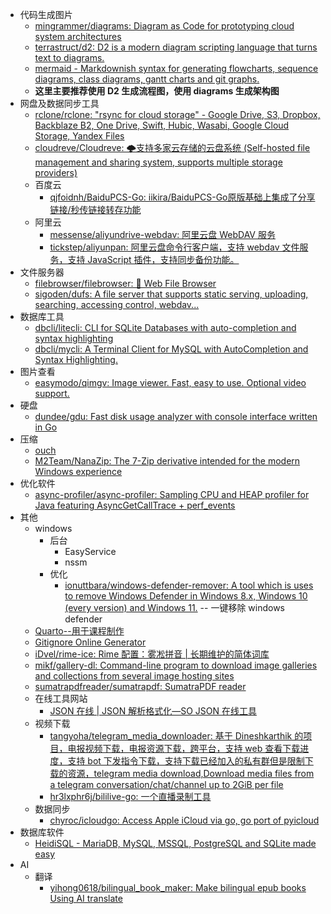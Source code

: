 - 代码生成图片
	- [mingrammer/diagrams: Diagram as Code for prototyping cloud system architectures](https://github.com/mingrammer/diagrams)
	- [terrastruct/d2: D2 is a modern diagram scripting language that turns text to diagrams.](https://github.com/terrastruct/d2)
	- [mermaid - Markdownish syntax for generating flowcharts, sequence diagrams, class diagrams, gantt charts and git graphs.](https://mermaid-js.github.io/mermaid/#/)
	- **这里主要推荐使用 D2 生成流程图，使用 diagrams 生成架构图**
- 网盘及数据同步工具
	- [rclone/rclone: "rsync for cloud storage" - Google Drive, S3, Dropbox, Backblaze B2, One Drive, Swift, Hubic, Wasabi, Google Cloud Storage, Yandex Files](https://github.com/rclone/rclone)
	- [cloudreve/Cloudreve: 🌩支持多家云存储的云盘系统 (Self-hosted file management and sharing system, supports multiple storage providers)](https://github.com/cloudreve/Cloudreve)
	- 百度云
		- [qjfoidnh/BaiduPCS-Go: iikira/BaiduPCS-Go原版基础上集成了分享链接/秒传链接转存功能](https://github.com/qjfoidnh/BaiduPCS-Go#%E6%89%8B%E5%8A%A8%E7%A7%92%E4%BC%A0%E6%96%87%E4%BB%B6)
	- 阿里云
		- [messense/aliyundrive-webdav: 阿里云盘 WebDAV 服务](https://github.com/messense/aliyundrive-webdav)
		- [tickstep/aliyunpan: 阿里云盘命令行客户端，支持 webdav 文件服务，支持 JavaScript 插件，支持同步备份功能。](https://github.com/tickstep/aliyunpan)
- 文件服务器
	- [filebrowser/filebrowser: 📂 Web File Browser](https://github.com/filebrowser/filebrowser)
	- [sigoden/dufs: A file server that supports static serving, uploading, searching, accessing control, webdav...](https://github.com/sigoden/dufs)
- 数据库工具
	- [dbcli/litecli: CLI for SQLite Databases with auto-completion and syntax highlighting](https://github.com/dbcli/litecli)
	- [dbcli/mycli: A Terminal Client for MySQL with AutoCompletion and Syntax Highlighting.](https://github.com/dbcli/mycli)
- 图片查看
	- [easymodo/qimgv: Image viewer. Fast, easy to use. Optional video support.](https://github.com/easymodo/qimgv)
- 硬盘
	- [dundee/gdu: Fast disk usage analyzer with console interface written in Go](https://github.com/dundee/gdu)
- 压缩
	- [ouch](https://github.com/ouch-org/ouch)
	- [M2Team/NanaZip: The 7-Zip derivative intended for the modern Windows experience](https://github.com/M2Team/NanaZip)
- 优化软件
	- [async-profiler/async-profiler: Sampling CPU and HEAP profiler for Java featuring AsyncGetCallTrace + perf_events](https://github.com/async-profiler/async-profiler)
- 其他
	- windows 
		- 后台
			- EasyService
			- nssm
		- 优化
			- [ionuttbara/windows-defender-remover: A tool which is uses to remove Windows Defender in Windows 8.x, Windows 10 (every version) and Windows 11.](https://github.com/ionuttbara/windows-defender-remover) -- 一键移除 windows defender
	- [Quarto--用于课程制作](https://quarto.org/)
	- [Gitignore Online Generator](https://gitignore.itranswarp.com/)
	- [iDvel/rime-ice: Rime 配置：雾凇拼音 | 长期维护的简体词库](https://github.com/iDvel/rime-ice)
	- [mikf/gallery-dl: Command-line program to download image galleries and collections from several image hosting sites](https://github.com/mikf/gallery-dl)
	- [sumatrapdfreader/sumatrapdf: SumatraPDF reader](https://github.com/sumatrapdfreader/sumatrapdf)
	- 在线工具网站
		- [JSON 在线 | JSON 解析格式化—SO JSON 在线工具](https://www.sojson.com/)
	- 视频下载
		- [tangyoha/telegram_media_downloader: 基于 Dineshkarthik 的项目，电报视频下载，电报资源下载，跨平台，支持 web 查看下载进度，支持 bot 下发指令下载，支持下载已经加入的私有群但是限制下载的资源，telegram media download,Download media files from a telegram conversation/chat/channel up to 2GiB per file](https://github.com/tangyoha/telegram_media_downloader)
		- [hr3lxphr6j/bililive-go: 一个直播录制工具](https://github.com/hr3lxphr6j/bililive-go)
	- 数据同步
		- [chyroc/icloudgo: Access Apple iCloud via go, go port of pyicloud](https://github.com/chyroc/icloudgo)
- 数据库软件
	- [HeidiSQL - MariaDB, MySQL, MSSQL, PostgreSQL and SQLite made easy](https://www.heidisql.com/)
- AI
	- 翻译
		- [yihong0618/bilingual_book_maker: Make bilingual epub books Using AI translate](https://github.com/yihong0618/bilingual_book_maker/tree/main)

